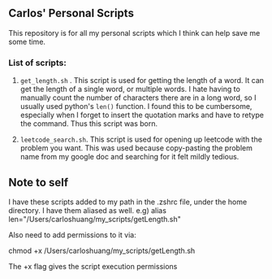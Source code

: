 ## Carlos' Personal Scripts

This repository is for all my personal scripts which I think can help save me some time. 

### List of scripts:

1. `get_length.sh` . This script is used for getting the length of a word. It can get the length of a single word, or multiple words. I hate having to manually count the number of characters there are in a long word, so I usually used python's `len()` function. I found this to be cumbersome, especially when I forget to insert the quotation marks and have to retype the command. Thus this script was born. 

2. `leetcode_search.sh`. This script is used for opening up leetcode with the problem you want. This was used because copy-pasting the problem name from my google
doc and searching for it felt mildly tedious.

## Note to self

I have these scripts added to my path in the .zshrc file, under the home directory. I have them aliased as well. 
e.g) alias len="/Users/carloshuang/my_scripts/getLength.sh"

Also need to add permissions to it via:

chmod +x /Users/carloshuang/my_scripts/getLength.sh

The +x flag gives the script execution permissions
